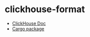 # clickhouse-format

* [ClickHouse Doc](https://clickhouse.tech/docs/en/interfaces/formats/)
* [Cargo package](https://crates.io/crates/clickhouse-format)
